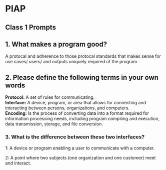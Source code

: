 # PIAP
## Class 1 Prompts
 
## 1. What makes a program good?
A protocal and adherence to those protocal standards that makes sense for use cases/ users/ and outputs uniquely required of the program. 

## 2. Please define the following terms in your own words
<b>Protocol:</b> A set of rules for communicating.</br>
<b>Interface:</b> A device, program, or area that allows for connecting and interacting between persons, organizations, and computers. </br>
<b>Encoding:</b> Is the process of converting data into a format required for information processing needs, including program compiling and execution, data transmission, storage, and file conversion. 

### 3. What is the difference between these two interfaces? 

1: A device or program enabling a user to communicate with a computer. <br/>

2: A point where two subjects (one organization and one customer) meet and interact. <br/>
